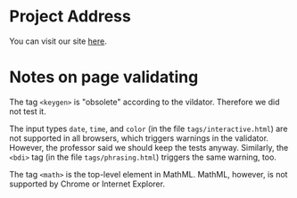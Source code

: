 
Project Address
================================================================================

You can visit our site [here](https://boardex-b8a9e.firebaseapp.com).

Notes on page validating
================================================================================

The tag `<keygen>` is "obsolete" according to the vildator.
Therefore we did not test it.

The input types `date`, `time`, and `color` 
(in the file `tags/interactive.html`)
are not supported in all browsers,
which triggers warnings in the validator.
However, the professor said we should keep the tests anyway.
Similarly, the `<bdi>` tag 
(in the file `tags/phrasing.html`)
triggers the same warning, too.

The tag `<math>` is the top-level element in MathML. 
MathML, however, is not supported by Chrome or Internet Explorer.
